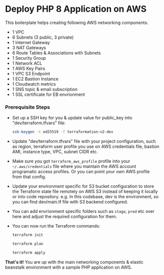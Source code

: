 # Deploy PHP 8 Application on AWS

This boilerplate helps creating following AWS networking components:
- 1 VPC
- 6 Subnets (3 public, 3 private)
- 1 Internet Gateway
- 3 NAT Gateways
- 6 Route Tables & Associations with Subnets
- 1 Security Group
- 1 Network ACL
- 1 AWS Key Pairs
- 1 VPC S3 Endpoint
- 1 EC2 Bastion Instance
- 1 Cloudwatch metrics
- 1 SNS topic & email subscription
- 1 SSL certificate for EB envrionment

### Prerequisite Steps
- Set up a SSH key for  you & update value for public_key into "dev/terraform.tfvars" file:
  ```bash
  ssh-keygen -t ed25519 -f terraformation-v2-dev
  ```
- Update "dev/terraform.tfvars" file with your project configuration, such as region, terraform user profile you use on AWS credentials file, bastion AMI, instance type, VPC, subnet CIDR etc.
- Make sure you got `terraform_aws_profile` profile into your `~/.aws/credentials` file where you maintain the AWS account programatic access profiles. Or you can point your own AWS profile from that config.
- Update your environment specific for S3 bucket configuration to store the Terraform state file remotely on AWS S3 instead of keeping it locally or into code repository. e.g. In this codebase, dev is the environment, so you can find dev/main.tf file with S3 backend configured.
- You can add envrionment specific folders such as `stage`, `prod` etc over here and adjust the required configuration for them.

- You can now run the Terraform commands:
  ```bash
  terraform init
  ```
  ```bash
  terraform plan
  ```
  ```bash
  terraform apply
  ```

**That's it!** You are up with the main networking components & elastic beanstalk environment with a sample PHP application on AWS.
